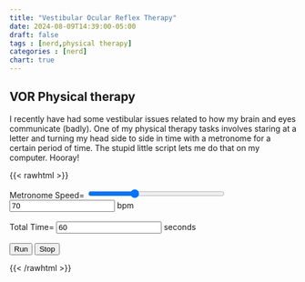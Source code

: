 ```yaml
---
title: "Vestibular Ocular Reflex Therapy"
date: 2024-08-09T14:39:00-05:00
draft: false
tags : [nerd,physical therapy]
categories : [nerd]
chart: true
---
```


## VOR Physical therapy

I recently have had some vestibular issues related to how my brain and eyes communicate (badly). One of my physical therapy tasks involves 
staring at a letter and turning my head side to side in time with a metronome for a certain period of time. The stupid little script lets 
me do that on my computer. Hooray!
<!--more--> 

{{< rawhtml >}}
<style>
    .target {
        font-size:60pt;
        position:absolute;
        border: solid 1px red;
        background:white;
        width:100%;
        height:100vh;
        top:0;
        left:0;
        z-index:100000;
        text-align: center;
        vertical-align: middle;  
        padding-top:calc(50vh - 30pt);
        display:none;
    }

    .target button {
        font-size:12pt;
    }
  </style>
<div class='target' id="theletter">A
<br>
<form>
<button type="button" onclick="stop();">Stop</button>
</form>
</div>
<form>
    <!-- <button  type="button" onclick="javascript:runProj();">Run</button > <br/> -->
    <label>Metronome Speed=</label>
    <input type="range" min="30" max="150" value="70" class="slider" id="speed" onchange="setSpeed(this.value)" style="width:18em">
    <input type="text" id="speedText" value="70" onchange="setSpeed2(this.value)"></input> bpm
    <br/>
    <br/>
    <label>Total Time=</label>
    <input type="text" id="timelimit" value="60" onchange="setTime(this.value)"></input> seconds
    <br/>
    <br/>
    <button type="button" onclick="run();">Run</button>
    <button type="button" onclick="stop();">Stop</button>
</form>

<script>
    var running = false;
    var timeLimit = 3.0;
    var speed = 70;
    var delay = 1000.0 * 60.0 / speed;
    var tick = new Audio('/metronome.mp3');
    var booong = new Audio('/boooong.mp3');
    var endTime = Date.now();
    //audio.play();

    function isNumber(value) {
    return typeof value === 'number';
    }

    function setSpeed(v) {
        speed = v
        delay = 1000.0 * 60.0 / speed;
        document.getElementById("speedText").value = speed;
        //runProj();
    }


    function setSpeed2(v) {
        speed = v;
        delay = 1000.0 * 60.0 / speed;
        document.getElementById("speed").value = speed;
        //runProj();
    }

    function setTime(v) {
        console.log(v);
        timeLimit = v;
    }    
 
    function run() {
        console.log(timeLimit);
        document.getElementById("theletter").style.display="block";
        var dt = new Date();
        endTime = new Date(dt.getTime() + 1000 * timeLimit); // Date.now() + timeLimit*60000;
        console.log('run');
        running = true;
        runSub();
    }

    function runSub() {
        //console.log('runSub');
        console.log("Current time: " + Date.now().toString() + " :: End Time: " + endTime.toString() );
        if (Date.now() > endTime) {
            running = false;
            document.getElementById("theletter").style.display="none";
            booong.play();
        }
        if (running) { 
            tick.play();
            setTimeout(runSub, delay);
        } else {

        }
    }

    function stop() {
        document.getElementById("theletter").style.display="none";
        running = false;
    }


</script>

{{< /rawhtml >}}

